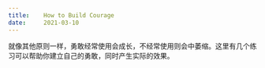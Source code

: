 ```yaml
---
title:    How to Build Courage
date:     2021-03-10
---
```


就像其他原则一样，勇敢经常使用会成长，不经常使用则会中萎缩。这里有几个练习可以帮助你建立自己的勇敢，同时产生实际的效果。
